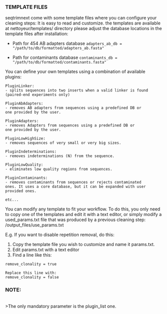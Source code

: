 ### TEMPLATE FILES
seqtrimnext come with some template files where you can configure your cleaning steps:
It is easy to read and customize.
the templates are available at  nettoyeur/templates/ directory
please adjust the database locations in the template files after installation: 

* Path for 454 AB adapters database 
`adapters_ab_db = "/path/to/db/formatted/adapters_ab.fasta" `  

* Path for contaminants database 
`contaminants_db = "/path/to/db/formatted/contaminants.fasta" `  

You can define your own templates using a combination of available plugins: 

```
PluginLinker:
- splits sequences into two inserts when a valid linker is found
(paired-end experiments only) 
 
PluginAbAdapters: 
- removes AB adapters from sequences using a predefined DB or
one provided by the user. 
 
PluginAdapters:
- removes Adapters from sequences using a predefined DB or
one provided by the user. 
 
PluginLowHighSize: 
- removes sequences of very small or very big sizes.
 
PluginIndeterminations: 
- removes indeterminations (N) from the sequence. 
 
PluginLowQuality: 
- eliminates low quality regions from sequences. 

PluginContaminants: 
- removes contaminants from sequences or rejects contaminated
ones. It uses a core database, but it can be expanded with user
provided ones.

etc...
```

 

You can modify any template to fit your workflow. To do this, you only need to copy one
of the templates and edit it with a text editor, or simply modify a used_params.txt file that
was produced by a previous cleaning step: /output_files/use_params.txt

E.g. If you want to disable repetition removal, do this: 

1. Copy the template file you wish to customize and name it params.txt. 
2. Edit params.txt with a text editor 
3. Find a line like this:
 
``` 
remove_clonality = true
 
Replace this line with:
remove_clonality = false 
```
### NOTE:
<br/>
>The only mandatory parameter is the plugin_list one. 
